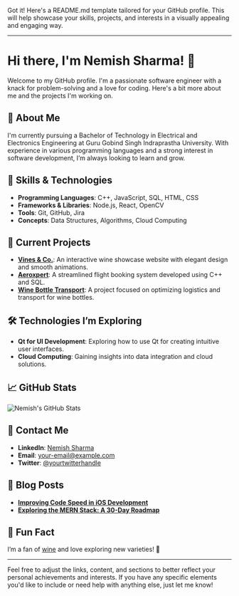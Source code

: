 Got it! Here's a README.md template tailored for your GitHub profile. This will help showcase your skills, projects, and interests in a visually appealing and engaging way.

---

# Hi there, I'm Nemish Sharma! 👋

Welcome to my GitHub profile. I'm a passionate software engineer with a knack for problem-solving and a love for coding. Here's a bit more about me and the projects I'm working on.

## 🌟 About Me

I'm currently pursuing a Bachelor of Technology in Electrical and Electronics Engineering at Guru Gobind Singh Indraprastha University. With experience in various programming languages and a strong interest in software development, I’m always looking to learn and grow. 

## 🔧 Skills & Technologies

- **Programming Languages**: C++, JavaScript, SQL, HTML, CSS
- **Frameworks & Libraries**: Node.js, React, OpenCV
- **Tools**: Git, GitHub, Jira
- **Concepts**: Data Structures, Algorithms, Cloud Computing

## 🚀 Current Projects

- **[Vines & Co.](https://github.com/yourusername/vines-and-co)**: An interactive wine showcase website with elegant design and smooth animations.
- **[Aeroxpert](https://github.com/yourusername/aeroxpert)**: A streamlined flight booking system developed using C++ and SQL.
- **[Wine Bottle Transport](https://github.com/yourusername/wine-bottle-transport)**: A project focused on optimizing logistics and transport for wine bottles.

## 🛠️ Technologies I’m Exploring

- **Qt for UI Development**: Exploring how to use Qt for creating intuitive user interfaces.
- **Cloud Computing**: Gaining insights into data integration and cloud solutions.

## 📈 GitHub Stats

![Nemish's GitHub Stats](https://github-readme-stats.vercel.app/api?username=yourusername&show_icons=true&hide_title=true&hide=prs&count_private=true&hide_border=true&theme=radical)

## 📣 Contact Me

- **LinkedIn**: [Nemish Sharma](https://www.linkedin.com/in/yourlinkedin)
- **Email**: [your-email@example.com](mailto:your-email@example.com)
- **Twitter**: [@yourtwitterhandle](https://twitter.com/yourtwitterhandle)

## 📝 Blog Posts

- **[Improving Code Speed in iOS Development](https://yourblog.com/improving-code-speed-ios-development)**
- **[Exploring the MERN Stack: A 30-Day Roadmap](https://yourblog.com/mern-stack-roadmap)**

## 🎉 Fun Fact

I’m a fan of [wine](https://yourblog.com/wine-blog) and love exploring new varieties! 🍷

---

Feel free to adjust the links, content, and sections to better reflect your personal achievements and interests. If you have any specific elements you'd like to include or need help with anything else, just let me know!
